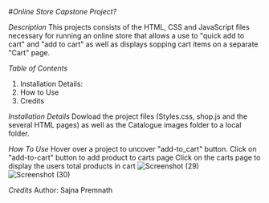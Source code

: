 #*Online Store Capstone Project?*

*Description*
This projects consists of the HTML, CSS and JavaScript files necessary for running an online store that allows a use to "quick add to cart" and "add to cart" as well as displays sopping cart items on a separate "Cart" page.

*Table of Contents*
1. Installation Details: 
2. How to Use
3. Credits 

*Installation Details*
Dowload the project files (Styles.css, shop.js and the several HTML pages) as well as the Catalogue images folder to a local folder. 

*How To Use*
Hover over a project to uncover "add-to_cart" button.
Click on "add-to-cart" button to add product to carts page
Click on the carts page to display the users total products in cart
![Screenshot (29)](https://user-images.githubusercontent.com/106538033/171636797-875c7b05-6282-4741-831a-af33308dd60d.png)
![Screenshot (30)](https://user-images.githubusercontent.com/106538033/171636840-669651dc-5d09-4aa0-966e-cc7fe3a49b6d.png)

*Credits*
Author: Sajna Premnath



